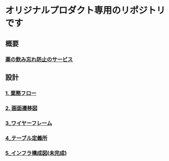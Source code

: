 # オリジナルプロダクト専用のリポジトリです

## 概要

### [薬の飲み忘れ防止のサービス](https://github.com/syotakokichi/original-product/blob/master/original-product/documents/%E6%A6%82%E8%A6%81.md)

## 設計

### [1. 業務フロー](https://github.com/syotakokichi/original-product/blob/master/original-product/design/1_%E6%A5%AD%E5%8B%99%E3%83%95%E3%83%AD%E3%83%BC.md)

### [2. 画面遷移図](https://github.com/syotakokichi/original-product/blob/master/original-product/design/2_%E7%94%BB%E9%9D%A2%E9%81%B7%E7%A7%BB%E5%9B%B3.md)

### [3_ワイヤーフレーム](https://github.com/syotakokichi/original-product/blob/master/original-product/design/3_%E3%83%AF%E3%82%A4%E3%83%A4%E3%83%BC%E3%83%95%E3%83%AC%E3%83%BC%E3%83%A0.md)

### [4_テーブル定義所](https://github.com/syotakokichi/original-product/blob/master/original-product/design/3_2_%E3%83%97%E3%83%AD%E3%83%88%E3%82%BF%E3%82%A4%E3%83%97.md)

### [5_インフラ構成図(未完成)](https://github.com/syotakokichi/original-product/blob/master/original-product/design/3_2_%E3%83%97%E3%83%AD%E3%83%88%E3%82%BF%E3%82%A4%E3%83%97.md)
